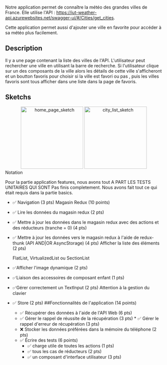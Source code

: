 
Notre application  permet de connaître la météo des grandes villes de France. Elle utilise l'API :                      https://iut-weather-api.azurewebsites.net/swagger-ui/#/Cities/get_cities.

Cette application permet aussi d'ajouter une ville en favorite pour accéder à sa météo plus facilement.

## Description
Il y a une  page contenant la liste des villes de l'API. L'utilisateur peut  rechercher une ville en utilisant la barre de recherche. Si l'utilisateur clique sur un des composants de la ville alors les détails de cette ville s'afficheront et  un boutton favoris pour choisir si la ville est favori ou pas , puis les villes favoris sont tous afficher dans une liste dans la page de favoris.

## Sketchs


<div align = center>
<img alt="home_page_sketch" src="documentation/HomeScreen.png" width="200" >
<img alt="city_list_sketch" src="documentation/ListScreen.png" width="200" >
</div




## Notation
Pour la partie application features, nous avons tout A PART LES TESTS UNITAIRES QUI SONT Pas finis completement. Nous avons fait tout ce qui était requis dans la partie basics. 
* :white_check_mark: Navigation (3 pts)
  Magasin Redux (10 points)
* :white_check_mark: Lire les données du magasin redux (2 pts)
 * :white_check_mark: Mettre à jour les données dans le magasin redux avec des actions et des réducteurs (tranche = 0) (4 pts)
  * :white_check_mark: Mettre à jour les données vers le magasin redux à l'aide de redux-thunk (API AND|OR AsyncStorage) (4 pts) 
  Afficher la liste des éléments (2 pts)

    FlatList, VirtualizedList ou SectionList 

* :white_check_mark:Afficher l'image dynamique (2 pts)
* :white_check_mark:Liaison des accessoires de composant enfant (1 pts)
* :white_check_mark:Gérer correctement un TextInput (2 pts)
 Attention à la gestion du clavier 
* :white_check_mark: Store (2 pts)
  ##Fonctionnalités de l'application (14 points)
    * :white_check_mark:  Récupérer des données à l'aide de l'API Web (6 pts)
     * :white_check_mark:    Gérer le rappel de réussite de la récupération (3 pts)
      * :white_check_mark:   Gérer le rappel d'erreur de récupération (3 pts) 
    * :x: Stocker les données préférées dans la mémoire du téléphone (2 pts)
   * :white_check_mark:  Écrire des tests (6 points)
     * :white_check_mark:    charge utile de toutes les actions (1 pts)
     * :white_check_mark:    tous les cas de réducteurs (2 pts)
     * :white_check_mark:    un composant d'interface utilisateur (3 pts) 